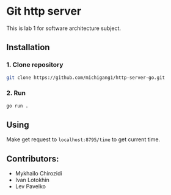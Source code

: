 # Git http server

This is lab 1 for software architecture subject.

## Installation

### 1. Clone repository

```bash
git clone https://github.com/michigang1/http-server-go.git
```

### 2.  Run

```bash
go run .
```

## Using

Make get request to `localhost:8795/time` to get current time.

## Contributors:

- Mykhailo Chirozidi
- Ivan Lotokhin
- Lev Pavelko

